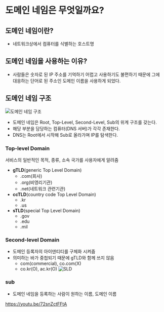 # 도메인 네임은 무엇일까요?
## 도메인 네임이란?
+ 네트워크상에서 컴퓨터를 식별하는 호스트명

## 도메인 네임을 사용하는 이유?
+ 사람들은 숫자로 된 IP 주소를 기억하기 어렵고 사용하기도 불편하기 때문에 그에 대응하는 단어로 된 주소인 도메인 이름을 사용하게 되었다.

## 도메인 네임 구조
![도메인 네임 구조](https://media.vlpt.us/images/minj9_6/post/c211ffab-df9c-4d50-8755-2a5cbc21ecf6/image.png)
+ 도메인 네임은 Root, Top-Level, Second-Level, Sub의 위계 구조를 갖는다.
+ 해당 부분을 담당하는 컴퓨터(DNS 서버)가 각각 존재한다.
+ DNS는 Root에서 시작해 Sub로 올라가며 IP를 탐색한다.

### Top-level Domain
서비스의 일반적인 목적, 종류, 소속 국가를 사용자에게 알려줌
+ **gTLD**(generic Top Level Domain)
    - .com(회사)
    - .org(비영리기관)
    - .net(네트워크 관련기관)
+ **ccTLD**(country code Top Level Domain)
    - .kr
    - .us
+ **sTLD**(special Top Level Domain)
    - .gov
    - .edu
    - .mil

### Second-level Domain
+ 도메인 등록자의 아이덴티티를 구체화 시켜줌
+ 의미하는 바가 중첩되기 때문에 gTLD와 함께 쓰지 않음
    - com(commercial), co.com(X)
    - co.kr(O), ac.kr(O)
![SLD](http://library.gabia.com/wp-content/uploads/2016/02/%EB%8F%84%EB%A9%94%EC%9D%B8-%EC%BD%98%ED%85%90%EC%B8%A0-3-1.jpg)

### sub
+ 도메인 네임을 등록하는 사람이 원하는 이름, 도메인 이름

https://youtu.be/72snZctFFtA